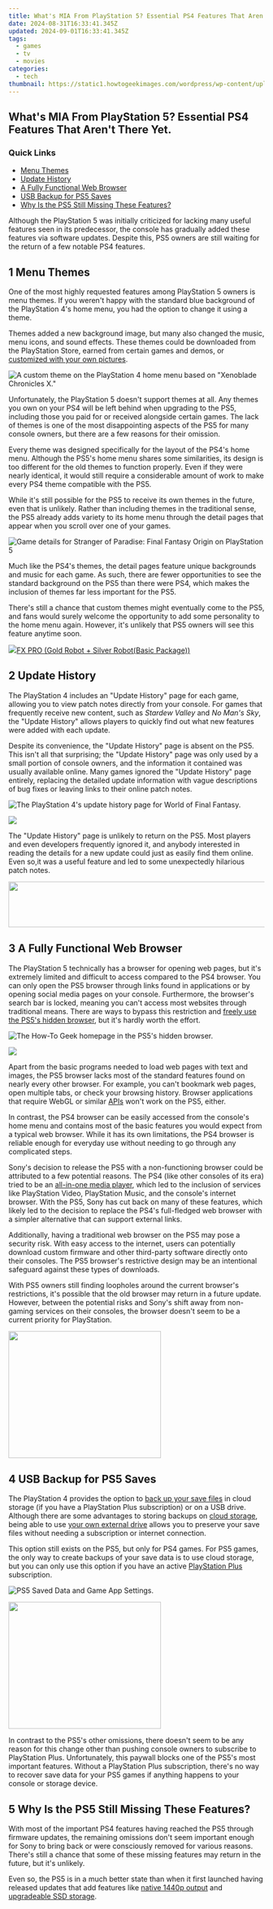 ```yaml
---
title: What's MIA From PlayStation 5? Essential PS4 Features That Aren't There Yet.
date: 2024-08-31T16:33:41.345Z
updated: 2024-09-01T16:33:41.345Z
tags:
  - games
  - tv
  - movies
categories:
  - tech
thumbnail: https://static1.howtogeekimages.com/wordpress/wp-content/uploads/2024/04/a-playstation-4-on-the-left-and-a-playstation-5-on-the-right.jpg
---
```


## What's MIA From PlayStation 5? Essential PS4 Features That Aren't There Yet.

### Quick Links

* [Menu Themes](https://fox-blue.techidaily.com/2024-approved-race-away-slow-motion-on-your-android-device/)
* [Update History](https://fake-location.techidaily.com/methods-to-change-gps-location-on-vivo-x100-pro-drfone-by-drfone-virtual-android/)
* [A Fully Functional Web Browser](https://android-unlock.techidaily.com/in-2024-still-using-pattern-locks-with-samsung-galaxy-m34-5g-tips-tricks-and-helpful-advice-by-drfone-android/)
* [USB Backup for PS5 Saves](https://facebook-video-recording.techidaily.com/social-soundtrack-top-10-music-videos-on-facebook/)
* [Why Is the PS5 Still Missing These Features?](https://howto.techidaily.com/android-screen-stuck-general-samsung-galaxy-a05s-partly-screen-unresponsive-drfone-by-drfone-fix-android-problems-fix-android-problems/)

 Although the PlayStation 5 was initially criticized for lacking many useful features seen in its predecessor, the console has gradually added these features via software updates. Despite this, PS5 owners are still waiting for the return of a few notable PS4 features.

## 1  Menu Themes 

 One of the most highly requested features among PlayStation 5 owners is menu themes. If you weren't happy with the standard blue background of the PlayStation 4's home menu, you had the option to change it using a theme.

 Themes added a new background image, but many also changed the music, menu icons, and sound effects. These themes could be downloaded from the PlayStation Store, earned from certain games and demos, or [customized with your own pictures](https://vimeo-videos.techidaily.com/clip-of-fame-vimeo-quick-look/).

![A custom theme on the PlayStation 4 home menu based on "Xenoblade Chronicles X."](https://static1.howtogeekimages.com/wordpress/wp-content/uploads/2024/08/ps4-custom-theme.jpg) 

 Unfortunately, the PlayStation 5 doesn't support themes at all. Any themes you own on your PS4 will be left behind when upgrading to the PS5, including those you paid for or received alongside certain games. The lack of themes is one of the most disappointing aspects of the PS5 for many console owners, but there are a few reasons for their omission.

 Every theme was designed specifically for the layout of the PS4's home menu. Although the PS5's home menu shares some similarities, its design is too different for the old themes to function properly. Even if they were nearly identical, it would still require a considerable amount of work to make every PS4 theme compatible with the PS5.

 While it's still possible for the PS5 to receive its own themes in the future, even that is unlikely. Rather than including themes in the traditional sense, the PS5 already adds variety to its home menu through the detail pages that appear when you scroll over one of your games.

![Game details for Stranger of Paradise: Final Fantasy Origin on PlayStation 5](https://static1.howtogeekimages.com/wordpress/wp-content/uploads/2024/08/ps5-stranger-of-paradise-details-page.jpg) 

 Much like the PS4's themes, the detail pages feature unique backgrounds and music for each game. As such, there are fewer opportunities to see the standard background on the PS5 than there were PS4, which makes the inclusion of themes far less important for the PS5.

 There's still a chance that custom themes might eventually come to the PS5, and fans would surely welcome the opportunity to add some personality to the home menu again. However, it's unlikely that PS5 owners will see this feature anytime soon.

<!-- affiliate ads begin -->
<a href="https://secure.2checkout.com/order/checkout.php?PRODS=40085955&QTY=1&AFFILIATE=108875&CART=1"><img src="https://secure.avangate.com/images/merchant/f702defbc67edb455949f46babab0c18/products/2_logo9.png" border="0">FX PRO (Gold Robot + Silver Robot(Basic Package))</a>
<!-- affiliate ads end -->
## 2  Update History 

 The PlayStation 4 includes an "Update History" page for each game, allowing you to view patch notes directly from your console. For games that frequently receive new content, such as _Stardew Valley_ and _No Man's Sky_, the "Update History" allows players to quickly find out what new features were added with each update.

 Despite its convenience, the "Update History" page is absent on the PS5\. This isn't all that surprising; the "Update History" page was only used by a small portion of console owners, and the information it contained was usually available online. Many games ignored the "Update History" page entirely, replacing the detailed update information with vague descriptions of bug fixes or leaving links to their online patch notes.

![The PlayStation 4's update history page for World of Final Fantasy.](https://static1.howtogeekimages.com/wordpress/wp-content/uploads/2024/08/ps4-update-history-world-of-final-fantasy.jpg) 

<!-- affiliate ads begin -->
<a href="https://store.nero.com/order/checkout.php?PRODS=42570605&QTY=1&AFFILIATE=108875&CART=1"><img src="http://cdnwww.nero.com/nero-com-wAssets/img/banners/2023/usbXcopy/Nero_USB_x_copy_Screen_2.png" border="0"></a>
<!-- affiliate ads end -->
 The "Update History" page is unlikely to return on the PS5\. Most players and even developers frequently ignored it, and anybody interested in reading the details for a new update could just as easily find them online. Even so,it was a useful feature and led to some unexpectedly hilarious patch notes.

<!-- affiliate ads begin -->
<a href="https://aligracehair.sjv.io/c/5597632/2087267/19272" target="_top" id="2087267"><img src="//a.impactradius-go.com/display-ad/19272-2087267" border="0" alt="" width="728" height="90"/></a><img height="0" width="0" src="https://imp.pxf.io/i/5597632/2087267/19272" style="position:absolute;visibility:hidden;" border="0" />
<!-- affiliate ads end -->
## 3  A Fully Functional Web Browser 

 The PlayStation 5 technically has a browser for opening web pages, but it's extremely limited and difficult to access compared to the PS4 browser. You can only open the PS5 browser through links found in applications or by opening social media pages on your console. Furthermore, the browser's search bar is locked, meaning you can't access most websites through traditional means. There are ways to bypass this restriction and [freely use the PS5's hidden browser](https://win-solutions.techidaily.com/comprehensive-solutions-to-overcome-hearthstone-pc-game-crashing-problems/), but it's hardly worth the effort.

![The How-To Geek homepage in the PS5's hidden browser.](https://static1.howtogeekimages.com/wordpress/wp-content/uploads/2024/06/htg-website-hidden-browser-ps5.png) 

<!-- affiliate ads begin -->
<a href="https://shop.incomedia.eu/order/checkout.php?PRODS=12730965&QTY=1&AFFILIATE=108875&CART=1"><img src="https://incomedia.eu/files/images/affiliates/w5/03_WBSX5_728x90_red_CTA.jpg" border="0"></a>
<!-- affiliate ads end -->
 Apart from the basic programs needed to load web pages with text and images, the PS5 browser lacks most of the standard features found on nearly every other browser. For example, you can't bookmark web pages, open multiple tabs, or check your browsing history. Browser applications that require WebGL or similar [APIs](https://extra-resources.techidaily.com/2024-approved-best-unsung-free-speech-to-text-apps-for-your-mac/) won't work on the PS5, either.

 In contrast, the PS4 browser can be easily accessed from the console's home menu and contains most of the basic features you would expect from a typical web browser. While it has its own limitations, the PS4 browser is reliable enough for everyday use without needing to go through any complicated steps.

 Sony's decision to release the PS5 with a non-functioning browser could be attributed to a few potential reasons. The PS4 (like other consoles of its era) tried to be an [all-in-one media player](https://extra-information.techidaily.com/how-to-maintain-a-shadowy-presence-on-instagram-livestreams/), which led to the inclusion of services like PlayStation Video, PlayStation Music, and the console's internet browser. With the PS5, Sony has cut back on many of these features, which likely led to the decision to replace the PS4's full-fledged web browser with a simpler alternative that can support external links.

 Additionally, having a traditional web browser on the PS5 may pose a security risk. With easy access to the internet, users can potentially download custom firmware and other third-party software directly onto their consoles. The PS5 browser's restrictive design may be an intentional safeguard against these types of downloads.

 With PS5 owners still finding loopholes around the current browser's restrictions, it's possible that the old browser may return in a future update. However, between the potential risks and Sony's shift away from non-gaming services on their consoles, the browser doesn't seem to be a current priority for PlayStation.

<!-- affiliate ads begin -->
<a href="https://dhgate.sjv.io/c/5597632/1678785/12108" target="_top" id="1678785"><img src="//a.impactradius-go.com/display-ad/12108-1678785" border="0" alt="" width="300" height="250"/></a>
<!-- affiliate ads end -->
## 4  USB Backup for PS5 Saves 

 The PlayStation 4 provides the option to [back up your save files](https://driver-error.techidaily.com/fixed-sm-bus-control-improvements-for-win11/) in cloud storage (if you have a PlayStation Plus subscription) or on a USB drive. Although there are some advantages to storing backups on [cloud storage](https://youtube-tips.techidaily.com/astering-video-visibility-settings-on-youtube-for-2024/), being able to use [your own external drive](https://extra-support.techidaily.com/in-2024-kodi-streaming-service-windows-media-replacement/) allows you to preserve your save files without needing a subscription or internet connection.

 This option still exists on the PS5, but only for PS4 games. For PS5 games, the only way to create backups of your save data is to use cloud storage, but you can only use this option if you have an active [PlayStation Plus](https://fox-direct.techidaily.com/envision-images-with-circular-focus-shift-ps-for-2024/) subscription.

![PS5 Saved Data and Game App Settings.](https://static1.howtogeekimages.com/wordpress/wp-content/uploads/2024/08/ps5-saved-data-and-game-app-settings.jpg) 

<!-- affiliate ads begin -->
<a href="https://caperobbin.sjv.io/c/5597632/2006123/18460" target="_top" id="2006123"><img src="//a.impactradius-go.com/display-ad/18460-2006123" border="0" alt="" width="300" height="250"/></a><img height="0" width="0" src="https://imp.pxf.io/i/5597632/2006123/18460" style="position:absolute;visibility:hidden;" border="0" />
<!-- affiliate ads end -->
 In contrast to the PS5's other omissions, there doesn't seem to be any reason for this change other than pushing console owners to subscribe to PlayStation Plus. Unfortunately, this paywall blocks one of the PS5's most important features. Without a PlayStation Plus subscription, there's no way to recover save data for your PS5 games if anything happens to your console or storage device.

## 5  Why Is the PS5 Still Missing These Features? 

 With most of the important PS4 features having reached the PS5 through firmware updates, the remaining omissions don't seem important enough for Sony to bring back or were consciously removed for various reasons. There's still a chance that some of these missing features may return in the future, but it's unlikely.

 Even so, the PS5 is in a much better state than when it first launched having released updates that add features like [native 1440p output](https://hardware-reviews.techidaily.com/expert-insights-from-toms-computer-and-hardware-analysis/) and [upgradeable SSD storage](https://some-approaches.techidaily.com/unlock-srt-mastery-a-detailed-manual-and-tips-for-2024/).

<ins class="adsbygoogle"
     style="display:block"
     data-ad-format="autorelaxed"
     data-ad-client="ca-pub-7571918770474297"
     data-ad-slot="1223367746"></ins>



<ins class="adsbygoogle"
     style="display:block"
     data-ad-client="ca-pub-7571918770474297"
     data-ad-slot="8358498916"
     data-ad-format="auto"
     data-full-width-responsive="true"></ins>


